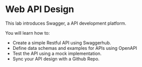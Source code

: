 # Web API Design

This lab introduces Swagger, a API development platform.

You will learn how to:

- Create a simple Restful API using Swaggerhub.
- Define data schemas and examples for APIs using OpenAPI
- Test the API using a mock implementation.
- Sync your API design with a Github Repo.
